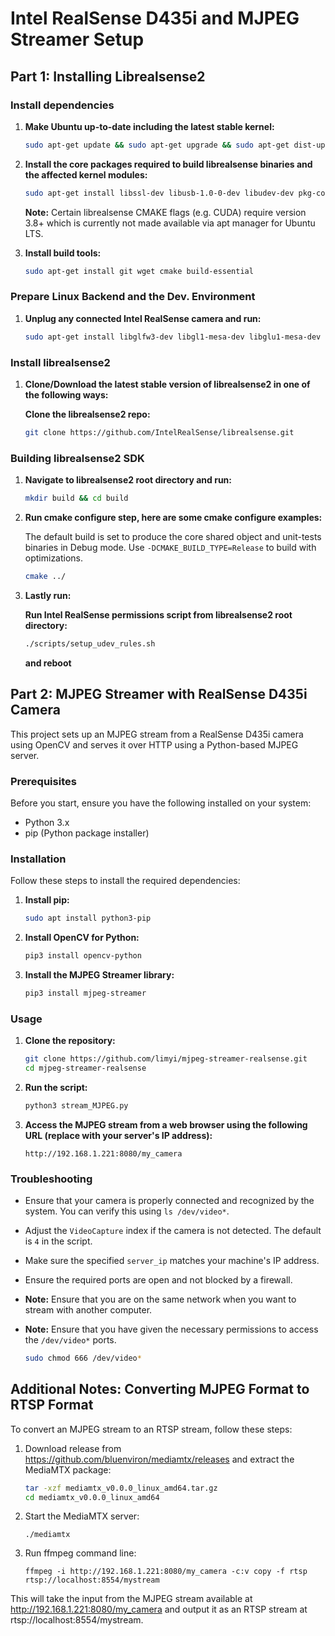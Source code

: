# Intel RealSense D435i and MJPEG Streamer Setup

## Part 1: Installing Librealsense2

### Install dependencies

1. **Make Ubuntu up-to-date including the latest stable kernel:**

    ```bash
    sudo apt-get update && sudo apt-get upgrade && sudo apt-get dist-upgrade
    ```

2. **Install the core packages required to build librealsense binaries and the affected kernel modules:**

    ```bash
    sudo apt-get install libssl-dev libusb-1.0-0-dev libudev-dev pkg-config libgtk-3-dev
    ```

    **Note:** Certain librealsense CMAKE flags (e.g. CUDA) require version 3.8+ which is currently not made available via apt manager for Ubuntu LTS.

3. **Install build tools:**

    ```bash
    sudo apt-get install git wget cmake build-essential
    ```

### Prepare Linux Backend and the Dev. Environment

1. **Unplug any connected Intel RealSense camera and run:**

    ```bash
    sudo apt-get install libglfw3-dev libgl1-mesa-dev libglu1-mesa-dev at
    ```

### Install librealsense2

1. **Clone/Download the latest stable version of librealsense2 in one of the following ways:**

    **Clone the librealsense2 repo:**

    ```bash
    git clone https://github.com/IntelRealSense/librealsense.git
    ```

### Building librealsense2 SDK

1. **Navigate to librealsense2 root directory and run:**

    ```bash
    mkdir build && cd build
    ```

2. **Run cmake configure step, here are some cmake configure examples:**

    The default build is set to produce the core shared object and unit-tests binaries in Debug mode.
    Use `-DCMAKE_BUILD_TYPE=Release` to build with optimizations.

    ```bash
    cmake ../
    ```

3. **Lastly run:**

    **Run Intel RealSense permissions script from librealsense2 root directory:**

    ```bash
    ./scripts/setup_udev_rules.sh
    ```

    **and reboot**

## Part 2: MJPEG Streamer with RealSense D435i Camera

This project sets up an MJPEG stream from a RealSense D435i camera using OpenCV and serves it over HTTP using a Python-based MJPEG server.

### Prerequisites

Before you start, ensure you have the following installed on your system:

- Python 3.x
- pip (Python package installer)

### Installation

Follow these steps to install the required dependencies:

1. **Install pip:**

    ```sh
    sudo apt install python3-pip
    ```

2. **Install OpenCV for Python:**

    ```sh
    pip3 install opencv-python
    ```

3. **Install the MJPEG Streamer library:**

    ```sh
    pip3 install mjpeg-streamer
    ```

### Usage

1. **Clone the repository:**

    ```sh
    git clone https://github.com/limyi/mjpeg-streamer-realsense.git
    cd mjpeg-streamer-realsense
    ```

2. **Run the script:**

    ```sh
    python3 stream_MJPEG.py
    ```

3. **Access the MJPEG stream from a web browser using the following URL (replace with your server's IP address):**

    ```
    http://192.168.1.221:8080/my_camera
    ```

### Troubleshooting

- Ensure that your camera is properly connected and recognized by the system. You can verify this using `ls /dev/video*`.
- Adjust the `VideoCapture` index if the camera is not detected. The default is `4` in the script.
- Make sure the specified `server_ip` matches your machine's IP address.
- Ensure the required ports are open and not blocked by a firewall.
- **Note:** Ensure that you are on the same network when you want to stream with another computer.
- **Note:** Ensure that you have given the necessary permissions to access the `/dev/video*` ports.

    ```sh
    sudo chmod 666 /dev/video*
    ```

## Additional Notes: Converting MJPEG Format to RTSP Format

To convert an MJPEG stream to an RTSP stream, follow these steps:

1. Download release from https://github.com/bluenviron/mediamtx/releases and extract the MediaMTX package:
   ```sh
   tar -xzf mediamtx_v0.0.0_linux_amd64.tar.gz
   cd mediamtx_v0.0.0_linux_amd64
   ```
2. Start the MediaMTX server:
    ```
    ./mediamtx
    ```
    
3. Run ffmpeg command line:
    ```
    ffmpeg -i http://192.168.1.221:8080/my_camera -c:v copy -f rtsp rtsp://localhost:8554/mystream

    ```
This will take the input from the MJPEG stream available at http://192.168.1.221:8080/my_camera and output it as an RTSP stream at rtsp://localhost:8554/mystream.

